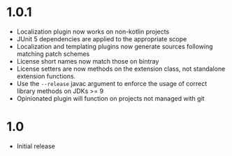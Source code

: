 
# 1.0.1

- Localization plugin now works on non-kotlin projects
- JUnit 5 dependencies are applied to the appropriate scope
- Localization and templating plugins now generate sources following matching patch schemes
- License short names now match those on bintray
- License setters are now methods on the extension class, not standalone extension functions.
- Use the `--release` javac argument to enforce the usage of correct library methods on JDKs >= 9
- Opinionated plugin will function on projects not managed with git


# 1.0

- Initial release
